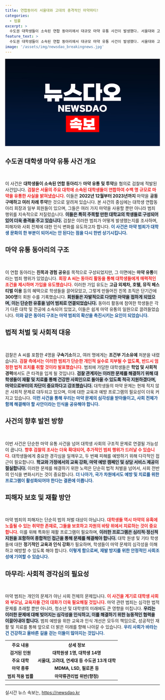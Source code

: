 ```yaml
---
title: 연합동아리 서울대와 고대의 충격적인 마약파티!
categories:
  - 법률
excerpt: >
  수도권 대학생들이 소속된 연합 동아리에서 대규모 마약 유통 사건이 발생했다. 서울대와 고려대를 포함한 명문대 학생들이 마약을 투약하며 범죄의 중심에 서 있었다. 검찰은 강력한 처벌을 예고하며, 사회 복귀를 위한 재활도 강조했다.
feature_text: >
  수도권 대학생들이 소속된 연합 동아리에서 대규모 마약 유통 사건이 발생했다. 서울대와 고려대를 포함한 명문대 학생들이 마약을 투약하며 범죄의 중심에 서 있었다. 검찰은 강력한 처벌을 예고하며, 사회 복귀를 위한 재활도 강조했다.
image: '/assets/img/newsdao_breakingnews.jpg'
---
```


<p><img src="/assets/img/newsdao_breakingnews.jpg" alt="ranknews 속보" /></p>

<h2 data-ke-size="size26">수도권 대학생 마약 유통 사건 개요</h2>

<p data-ke-size="size16">&nbsp;</p>

<p>이 사건은 <strong>대학생들이 소속된 연합 동아리</strong>가 <strong>마약 유통 및 투약</strong>을 혐의로 검찰에 적발된 사건입니다. <b><span style="color: #ee2323;">검찰은 서울의 주요 대학에 소속된 대학생들이 연합하여 수백 명 규모로 마약을 유통한 사실을 밝혀냈습니다.</span></b> 이들은 <strong>2022년 12월부터 2023년까지</strong> 마약을 <strong>공동 구매하고 여러 차례 투약</strong>한 것으로 알려져 있습니다. 본 사건의 중심에는 대학생 연합동아리 회장과 일부 회원들이 있으며, 그들은 여러 가지 마약을 사용할 뿐만 아니라 범죄 행위를 지속적으로 저질렀습니다. <b><span style="background-color: #21538527;">이들은 특히 주목할 만한 대학교의 학생들로 구성되어 있어 더욱 충격을 주고 있습니다.</span></b> 검찰은 이러한 범죄가 어떻게 발생했는지를 조사하며, 피해자와 사회 전체에 대한 인식 변화를 유도하고자 합니다. <b><span style="color: #1a5490;">이 사건은 마약 범죄가 대학생 문화의 한 부분이 되어서는 안 된다는 점을 다시 한번 상기시킵니다.</span></b></p>

<h2 data-ke-size="size26">마약 유통 동아리의 구조</h2>

<p data-ke-size="size16">&nbsp;</p>

<p>이 연합 동아리는 <strong>친목과 경험 공유</strong>를 목적으로 구성되었지만, 그 이면에는 <strong>마약 유통</strong>이라는 범죄 행위가 있었습니다. <b><span style="color: #ee2323;">회장 A 씨는 동아리 활동을 통해 대학생들에게 매력적인 조건을 제시하며 가입을 유도했습니다.</span></b> 이러한 가입 유도는 <strong>고급 외제차, 호텔, 뮤직 페스티벌 이용</strong> 등의 혜택으로 학생들을 끌어모았고, 그렇게 만들어진 친목 조직은 단기간에 <strong>300명</strong>의 회원 수를 기록했습니다. <b><span style="background-color: #21538527;">회원들은 자발적으로 다양한 마약을 접하게 되었으며, 이는 단순한 유흥을 넘어 범죄로 연결되었습니다.</span></b> 동아리 활동에 참여한 학생들은 각기 다른 대학 및 전공에 소속되어 있었고, 이들은 쉽게 마약 유통의 일원으로 끌려들었습니다. <b><span style="color: #1a5490;">이와 같은 동아리 구조는 마약 범죄의 확산을 촉진시키는 요인이 되었습니다.</span></b></p>

<h2 data-ke-size="size26">법적 처벌 및 사회적 대응</h2>

<p data-ke-size="size16">&nbsp;</p>

<p>검찰은 A 씨를 포함한 4명을 <strong>구속기소</strong>하고, 여러 명에게는 <strong>조건부 기소유예</strong> 처분을 내렸습니다. <b><span style="color: #ee2323;">검찰 측에서는 이러한 범죄가 단순한 개인적 실수로 치부될 수 없도록, 반드시 엄정한 법적 조치를 취할 것이라 발표했습니다.</span></b> 범죄에 가담한 대학생들은 <strong>학업 및 사회적 경력</strong>에서도 큰 타격을 입게 될 것입니다. <b><span style="background-color: #21538527;">검찰 관계자는 이러한 문제를 해결하기 위해 대학생들이 재활 및 치료를 통해 건강한 사회인으로 돌아올 수 있도록 적극 지원하겠다며, 마약으로부터의 차단이 중요하다고 강조했습니다.</span></b> 대학생들의 마약 문제는 현재 적지 않은 사회적 문제로 대두되고 있으며, 이에 대한 교육과 예방 프로그램의 필요성이 더욱 커지고 있습니다. <b><span style="color: #1a5490;">이런 사건을 통해 우리는 마약 문제의 심각성을 받아들이고, 사회 전체가 함께 해결해야 할 사안이라는 인식을 공유해야 합니다.</span></b></p>

<h2 data-ke-size="size26">사건의 향후 발전 방향</h2>

<p data-ke-size="size16">&nbsp;</p>

<p>이번 사건은 단순한 마약 유통 사건을 넘어 대학생 사회의 구조적 문제로 연결될 가능성이 큽니다. <b><span style="color: #ee2323;">향후 검찰의 조사는 더욱 확대되어, 추가적인 범죄 행위가 드러날 수 있습니다.</span></b> 대학생들에게 중요한 경각심을 일깨우고, 두 번째 피해를 예방하기 위해 다각적인 접근이 필요합니다. <b><span style="background-color: #21538527;">학교와 가정에서의 교육 강화, 마약 예방 캠페인 및 상담 서비스 제공이 절실합니다.</span></b> 이러한 문제를 해결하기 위한 노력은 단순히 법적 처벌을 넘어서, 사회 전반의 인식을 변화시키는 것이 중요합니다. <b><span style="color: #1a5490;">더 나아가, 국가 차원에서도 예방 및 치료를 위한 프로그램이 활성화되어야 한다는 결론에 이릅니다.</span></b></p>

<h2 data-ke-size="size26">피해자 보호 및 재활 방안</h2>

<p data-ke-size="size16">&nbsp;</p>

<p>마약 범죄의 피해자는 단순히 법의 처벌 대상이 아닙니다. <b><span style="color: #ee2323;">대학생들 역시 마약의 유혹에 노출될 수 있는 취약한 존재로, 그들을 보호하고 자원의 바탕 위에서 치료하는 것이 중요합니다.</span></b> 이를 위해 특화된 재활 프로그램이 필요하며, <b><span style="background-color: #21538527;">이러한 프로그램은 심리적·정신적 지원을 포함하여 종합적인 접근을 통해 문제를 해결해야 합니다.</span></b> 대학 원생 및 기타 학생들에 대한 <strong>정기적인 교육과 인식 강화</strong>가 필요하며, 학생들이 마약 문제의 심각성을 이해하고 예방할 수 있도록 해야 합니다. <b><span style="color: #1a5490;">이렇게 함으로써, 재발 방지를 위한 안정적인 사회조성에 기여할 수 있습니다.</span></b></p>

<h2 data-ke-size="size26">마무리: 사회적 경각심의 필요성</h2>

<p data-ke-size="size16">&nbsp;</p>

<p>마약 범죄는 개인의 문제가 아닌 사회 전체의 문제입니다. <b><span style="color: #ee2323;">이 사건을 계기로 대학생 사회와 부모님, 교육자들 간의 대화가 더욱 필요해질 것입니다.</span></b> 마약 관련 범죄는 심각한 법적 문제를 초래할 뿐만 아니라, 청소년 및 대학생의 미래에도 큰 영향을 미칩니다. <b><span style="background-color: #21538527;">우리는 이러한 문제에 대해 빚어지는 심각성을 인식하고, 이를 해결하기 위한 능동적인 협력을 이끌어내야 합니다.</span></b> 범죄 예방을 위한 교육과 인식 개선은 모두의 책임으로, 성공적인 재활 및 치료를 통해 앞으로 더 밝은 미래를 향해 나아갈 수 있습니다. <b><span style="color: #1a5490;">우리 사회가 바라는 건 건강하고 올바른 길을 걷는 이들이 많아지는 것입니다.</span></b> </p>

<table>
  <tr>
    <th>주요 내용</th>
    <th>상세 정보</th>
  </tr>
  <tr>
    <td style="text-align: center; height: 17px;"><b>검거된 인원</b></td>
    <td style="text-align: center; height: 17px;"><b>대학원생 1명, 대학생 14명</b></td>
  </tr>
  <tr>
    <td style="text-align: center; height: 17px;"><b>주요 대학</b></td>
    <td style="text-align: center; height: 17px;"><b>서울대, 고려대, 연세대 등 수도권 13개 대학</b></td>
  </tr>
  <tr>
    <td style="text-align: center; height: 17px;"><b>마약 종류</b></td>
    <td style="text-align: center; height: 17px;"><b>MDMA, LSD, 필로폰 등</b></td>
  </tr>
  <tr>
    <td style="text-align: center; height: 17px;"><b>범죄 적용 법률</b></td>
    <td style="text-align: center; height: 17px;"><b>마약류관리법 위반(향정)</b></td>
  </tr>
</table>

<hr>
실시간 뉴스 속보는, <a href="https://newsdao.kr" rel="dofollow">https://newsdao.kr</a>


